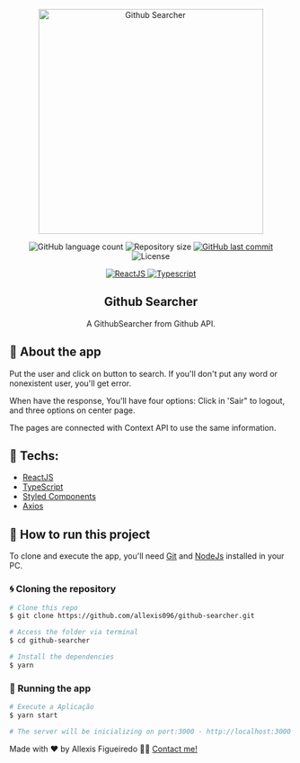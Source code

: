 <p align="center"><img  alt="Github Searcher" src="https://imgur.com/UMqwir3.png" width="400" /></p>

<p align="center">

<img alt="GitHub language count" src="https://img.shields.io/github/languages/count/allexis096/github-searcher">

<img alt="Repository size" src="https://img.shields.io/github/repo-size/allexis096/github-searcher">

<a href="https://github.com/allexis096/github-searcher/graphs/commit-activity">
    <img alt="GitHub last commit" src="https://img.shields.io/github/last-commit/allexis096/github-searcher?color=blue%22">
</a>

<img alt="License" src="https://img.shields.io/badge/license-MIT-brightgreen?color=blue">
</p>

<p align="center">

<a href="https://reactjs.org/">
  <img alt="ReactJS" src="https://img.shields.io/static/v1?color=blue&label=React&message=JS&?style=plastic&logo=React">
</a>

<a href="https://www.typescriptlang.org/">
  <img alt="Typescript" src="https://img.shields.io/static/v1?color=blue&label=Typescript&message=JS&?style=plastic&logo=Typescript">
</a>

</p>
<h2 align="center">
  Github Searcher
</h2>

<p align="center">A GithubSearcher from Github API.</p>

## 🏁 About the app

Put the user and click on button to search. If you'll don't put any word or nonexistent user, you'll get error.

When have the response, You'll have four options: Click in 'Sair" to logout, and three options on center page.

The pages are connected with Context API to use the same information.


## 🔨 Techs:

- [ReactJS][reactjs]
- [TypeScript][typescript]
- [Styled Components][styledcomponents]
- [Axios][axios]


## 🚀 How to run this project

To clone and execute the app, you'll need [Git](https://git-scm.com) and [NodeJs][nodejs] installed in your PC.

### 🌀 Cloning the repository

```bash
# Clone this repo
$ git clone https://github.com/allexis096/github-searcher.git

# Access the folder via terminal
$ cd github-searcher

# Install the dependencies
$ yarn
```

### 🧭 Running the app

```bash
# Execute a Aplicação
$ yarn start

# The server will be inicializing on port:3000 - http://localhost:3000
```

Made with ❤️ by Allexis Figueiredo 👋🏽 [Contact me!](https://www.linkedin.com/in/allexis-figueiredo/)

[nodejs]: https://nodejs.org/en/
[license]: https://opensource.org/licenses/MIT
[reactjs]: https://reactjs.org/
[axios]: https://www.npmjs.com/package/axios
[license]: https://opensource.org/licenses/MIT
[typescript]: https://www.typescriptlang.org/
[styledcomponents]: https://styled-components.com/

